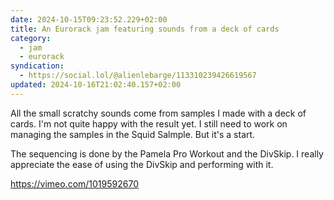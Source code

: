 ```yaml
---
date: 2024-10-15T09:23:52.229+02:00
title: An Eurorack jam featuring sounds from a deck of cards
category:
  - jam
  - eurorack
syndication:
  - https://social.lol/@alienlebarge/113310239426619567
updated: 2024-10-16T21:02:40.157+02:00
---
```


All the small scratchy sounds come from samples I made with a deck of cards. I'm not quite happy with the result yet. I still need to work on managing the samples in the Squid Salmple. But it's a start.

The sequencing is done by the Pamela Pro Workout and the DivSkip. I really appreciate the ease of using the DivSkip and performing with it.

https://vimeo.com/1019592670
